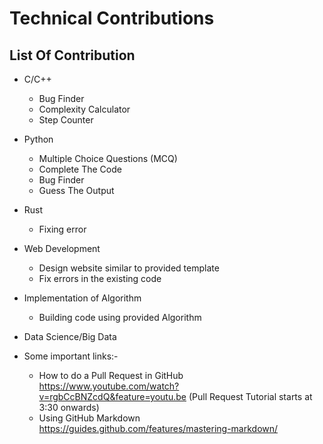 # Technical Contributions
## List Of Contribution

* C/C++
  * Bug Finder
  * Complexity Calculator
  * Step Counter

* Python 
  * Multiple Choice Questions (MCQ)
  * Complete The Code
  * Bug Finder
  * Guess The Output

* Rust
  * Fixing error

* Web Development
  * Design website similar to provided template
  * Fix errors in the existing code

* Implementation of Algorithm
  * Building code using provided Algorithm

* Data Science/Big Data

* Some important links:-

   * How to do a Pull Request in GitHub https://www.youtube.com/watch?v=rgbCcBNZcdQ&feature=youtu.be
      (Pull Request Tutorial starts at 3:30 onwards)
   * Using GitHub Markdown https://guides.github.com/features/mastering-markdown/
